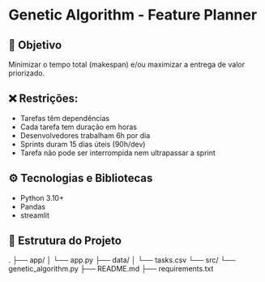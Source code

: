 # Genetic Algorithm - Feature Planner

## 🎯 Objetivo
Minimizar o tempo total (makespan) e/ou maximizar a entrega de valor priorizado.

## ❌ Restrições:
- Tarefas têm dependências
- Cada tarefa tem duração em horas
- Desenvolvedores trabalham 6h por dia
- Sprints duram 15 dias úteis (90h/dev)
- Tarefa não pode ser interrompida nem ultrapassar a sprint

## ⚙️ Tecnologias e Bibliotecas
- Python 3.10+
- Pandas
- streamlit

## 📁 Estrutura do Projeto
.
├── app/
│   └── app.py
├── data/
│   └── tasks.csv
└── src/
    └── genetic_algorithm.py
├── README.md
├── requirements.txt